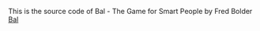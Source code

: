 This is the source code of Bal - The Game for Smart People by Fred Bolder
[Bal](https://bal-online.onrender.com/)
